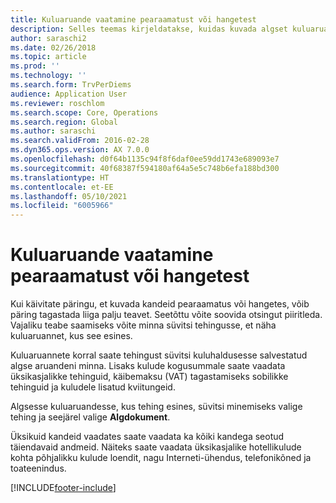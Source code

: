 ```yaml
---
title: Kuluaruande vaatamine pearaamatust või hangetest
description: Selles teemas kirjeldatakse, kuidas kuvada algset kuluaruannet, mis tehingut sisaldas.
author: saraschi2
ms.date: 02/26/2018
ms.topic: article
ms.prod: ''
ms.technology: ''
ms.search.form: TrvPerDiems
audience: Application User
ms.reviewer: roschlom
ms.search.scope: Core, Operations
ms.search.region: Global
ms.author: saraschi
ms.search.validFrom: 2016-02-28
ms.dyn365.ops.version: AX 7.0.0
ms.openlocfilehash: d0f64b1135c94f8f6daf0ee59dd1743e689093e7
ms.sourcegitcommit: 40f68387f594180af64a5e5c748b6efa188bd300
ms.translationtype: HT
ms.contentlocale: et-EE
ms.lasthandoff: 05/10/2021
ms.locfileid: "6005966"
---
```

# <a name="view-an-expense-report-from-general-ledger-or-procurement-and-sourcing"></a>Kuluaruande vaatamine pearaamatust või hangetest

Kui käivitate päringu, et kuvada kandeid pearaamatus või hangetes, võib päring tagastada liiga palju teavet. Seetõttu võite soovida otsingut piiritleda. Vajaliku teabe saamiseks võite minna süvitsi tehingusse, et näha kuluaruannet, kus see esines.

Kuluaruannete korral saate tehingust süvitsi kuluhaldusesse salvestatud algse aruandeni minna. Lisaks kulude kogusummale saate vaadata üksikasjalikke tehinguid, käibemaksu (VAT) tagastamiseks sobilikke tehinguid ja kuludele lisatud kviitungeid.

Algsesse kuluaruandesse, kus tehing esines, süvitsi minemiseks valige tehing ja seejärel valige **Algdokument**.

Üksikuid kandeid vaadates saate vaadata ka kõiki kandega seotud täiendavaid andmeid. Näiteks saate vaadata üksikasjalike hotellikulude kohta põhjalikku kulude loendit, nagu Interneti-ühendus, telefonikõned ja toateenindus.


[!INCLUDE[footer-include](../includes/footer-banner.md)]